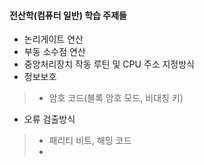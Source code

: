 #### 전산학(컴퓨터 일반) 학습 주제들

- 논리게이트 연산
- 부동 소수점 연산
- 중앙처리장치 작동 루틴 및 CPU 주소 지정방식 
- 정보보호

> * 암호 코드(블록 암호 모드, 비대칭 키)

- 오류 검출방식 

> * 패리티 비트, 해밍 코드 
> * 


